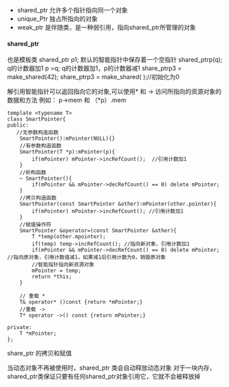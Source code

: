 + shared_ptr 允许多个指针指向同一个对象
+ unique_Ptr 独占所指向的对象
+ weak_ptr 是伴随类，是一种弱引用，指向shared_ptr所管理的对象

#### shared_ptr
也是模板类
shared_ptr<string> p1; 默认的智能指针中保存着一个空指针 
shared_ptr<T>p(q); q的计数器加1
p =q;              q的计数器加1，p的计数器减1
share_ptr<int>p3 = make_shared<int>(42);
share_ptr<int>p3 = make_shared<int>( );//初始化为0

解引用智能指针可以返回指向它的对象,可以使用* 和 -> 访问所指向的资源对象的数据和方法
例如：
p->mem   和 （*p）.mem

```
template <typename T>
class SmartPointer{
public:
   //无参数构造函数
    SmartPointer():mPointer(NULL){}
    //有参数构造函数
    SmartPointer(T *p):mPointer(p){
        if(mPointer) mPointer->incRefCount();  //引用计数加1
    }
    //析构函数
    ~ SmartPointer(){
        if(mPointer && mPointer->decRefCount() == 0) delete mPointer;
    }
    //拷贝构造函数
    SmartPointer(const SmartPointer &other):mPointer(other.pointer){
        if(mPointer) mPointer->incRefCount(); //引用计数加1
    }
    //赋值操作符
    SmartPointer &operator=(const SmartPointer &other){
        T *temp(other.mpointer);
        if(temp) temp->incRefCount(); //指向新对象，引用计数加1
        if(mPointer && mPointer->decRefCount() == 0) delete mPointer;   //指向原对象，引用计数值减1，如果减1后引用计数为0，销毁原对象
        //智能指针指向新资源对象
        mPointer = temp;
        return *this;
    }

    // 重载 *
    T& operator* ()const {return *mPointer;}
    //重载 ->
    T* operator ->() const {return mPointer;}

private:
    T *mPointer;
};
```

share_ptr 的拷贝和赋值

当动态对象不再被使用时，shared_ptr 类会自动释放动态对象
对于一块内存，shared_ptr类保证只要有任何shared_ptr对象引用它，它就不会被释放掉



